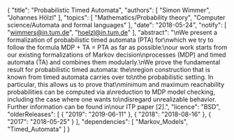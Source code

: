 {
    "title": "Probabilistic Timed Automata",
    "authors": [
        "Simon Wimmer",
        "Johannes Hölzl"
    ],
    "topics": [
        "Mathematics/Probability theory",
        "Computer science/Automata and formal languages"
    ],
    "date": "2018-05-24",
    "notify": [
        "wimmers@in.tum.de",
        "hoelzl@in.tum.de"
    ],
    "abstract": "\nWe present a formalization of probabilistic timed automata (PTA) for\nwhich we try to follow the formula MDP + TA = PTA as far as possible:\nour work starts from our existing formalizations of Markov decision\nprocesses (MDP) and timed automata (TA) and combines them modularly.\nWe prove the fundamental result for probabilistic timed automata: the\nregion construction that is known from timed automata carries over to\nthe probabilistic setting. In particular, this allows us to prove that\nminimum and maximum reachability probabilities can be computed via a\nreduction to MDP model checking, including the case where one wants to\ndisregard unrealizable behavior. Further information can be found in\nour ITP paper [2].",
    "licence": "BSD",
    "olderReleases": [
        {
            "2019": "2019-06-11"
        },
        {
            "2018": "2018-08-16"
        },
        {
            "2017": "2018-05-25"
        }
    ],
    "dependencies": [
        "Markov_Models",
        "Timed_Automata"
    ]
}